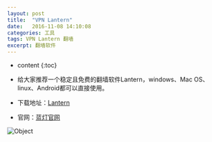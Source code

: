 ```yaml
---
layout: post
title:  "VPN Lantern"
date:   2016-11-08 14:10:08
categories: 工具
tags: VPN Lantern 翻墙
excerpt: 翻墙软件
---
```


* content
{:toc}

* 给大家推荐一个稳定且免费的翻墙软件Lantern，windows、Mac OS、linux、Android都可以直接使用。
* 下载地址：[Lantern](https://github.com/getlantern/forum/issues/833)
* 官网：[蓝灯官网](https://getlantern.org/)

![Object](http://jiaohongwei.github.io/images/2016-11/20161108140547.png)

